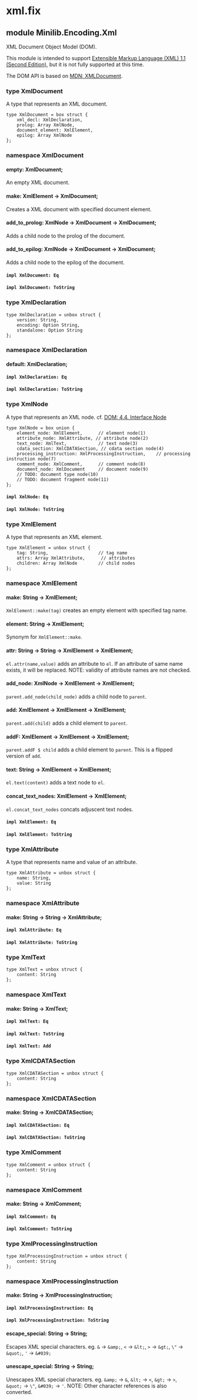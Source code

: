 # xml.fix

## module Minilib.Encoding.Xml

XML Document Object Model (DOM).

This module is intended to support
[Extensible Markup Language (XML) 1.1 (Second Edition)](https://www.w3.org/TR/2006/REC-xml11-20060816/),
but it is not fully supported at this time.

The DOM API is based on
[MDN: XMLDocument](https://developer.mozilla.org/ja/docs/Web/API/XMLDocument).


### type XmlDocument

A type that represents an XML document.

```
type XmlDocument = box struct {
    xml_decl: XmlDeclaration,
    prolog: Array XmlNode,
    document_element: XmlElement,
    epilog: Array XmlNode
};
```
### namespace XmlDocument

#### empty: XmlDocument;

An empty XML document.

#### make: XmlElement -> XmlDocument;

Creates a XML document with specified document element.

#### add_to_prolog: XmlNode -> XmlDocument -> XmlDocument;

Adds a child node to the prolog of the document.

#### add_to_epilog: XmlNode -> XmlDocument -> XmlDocument;

Adds a child node to the epilog of the document.

#### `impl XmlDocument: Eq`

#### `impl XmlDocument: ToString`

### type XmlDeclaration

```
type XmlDeclaration = unbox struct {
    version: String,
    encoding: Option String,
    standalone: Option String
};
```
### namespace XmlDeclaration

#### default: XmlDeclaration;

#### `impl XmlDeclaration: Eq`

#### `impl XmlDeclaration: ToString`

### type XmlNode

A type that represents an XML node.
cf. [DOM: 4.4. Interface Node](https://dom.spec.whatwg.org/#node)

```
type XmlNode = box union {
    element_node: XmlElement,      // element node(1)
    attribute_node: XmlAttribute, // attribute node(2)
    text_node: XmlText,            // text node(3)
    cdata_section: XmlCDATASection, // cdata section node(4)
    processing_instruction: XmlProcessingInstruction,    // processing instruction node(7)
    comment_node: XmlComment,      // comment node(8)
    document_node: XmlDocument     // document node(9)
    // TODO: document type node(10)
    // TODO: document fragment node(11)
};
```
#### `impl XmlNode: Eq`

#### `impl XmlNode: ToString`

### type XmlElement

A type that represents an XML element.

```
type XmlElement = unbox struct {
    tag: String,                   // tag name
    attrs: Array XmlAttribute,      // attributes
    children: Array XmlNode        // child nodes
};
```
### namespace XmlElement

#### make: String -> XmlElement;

`XmlElement::make(tag)` creates an empty element with specified tag name.

#### element: String -> XmlElement;

Synonym for `XmlElement::make`.

#### attr: String -> String -> XmlElement -> XmlElement;

`el.attr(name,value)` adds an attribute to `el`.
If an attribute of same name exists, it will be replaced.
NOTE: validity of attribute names are not checked.

#### add_node: XmlNode -> XmlElement -> XmlElement;

`parent.add_node(child_node)` adds a child node to `parent`.

#### add: XmlElement -> XmlElement -> XmlElement;

`parent.add(child)` adds a child element to `parent`.

#### addF: XmlElement -> XmlElement -> XmlElement;

`parent.addF $ child` adds a child element to `parent`.
This is a flipped version of `add`.

#### text: String -> XmlElement -> XmlElement;

`el.text(content)` adds a text node to `el`.

#### concat_text_nodes: XmlElement -> XmlElement;

`el.concat_text_nodes` concats adjuscent text nodes.

#### `impl XmlElement: Eq`

#### `impl XmlElement: ToString`

### type XmlAttribute

A type that represents name and value of an attribute.

```
type XmlAttribute = unbox struct {
    name: String,
    value: String
};
```
### namespace XmlAttribute

#### make: String -> String -> XmlAttribute;

#### `impl XmlAttribute: Eq`

#### `impl XmlAttribute: ToString`

### type XmlText

```
type XmlText = unbox struct {
    content: String
};
```
### namespace XmlText

#### make: String -> XmlText;

#### `impl XmlText: Eq`

#### `impl XmlText: ToString`

#### `impl XmlText: Add`

### type XmlCDATASection

```
type XmlCDATASection = unbox struct {
    content: String
};
```
### namespace XmlCDATASection

#### make: String -> XmlCDATASection;

#### `impl XmlCDATASection: Eq`

#### `impl XmlCDATASection: ToString`

### type XmlComment

```
type XmlComment = unbox struct {
    content: String
};
```
### namespace XmlComment

#### make: String -> XmlComment;

#### `impl XmlComment: Eq`

#### `impl XmlComment: ToString`

### type XmlProcessingInstruction

```
type XmlProcessingInstruction = unbox struct {
    content: String
};
```
### namespace XmlProcessingInstruction

#### make: String -> XmlProcessingInstruction;

#### `impl XmlProcessingInstruction: Eq`

#### `impl XmlProcessingInstruction: ToString`

#### escape_special: String -> String;

Escapes XML special characters.
eg. `&` -> `&amp;`, `<` -> `&lt;`, `>` -> `&gt;`, `\"` -> `&quot;`, `'` -> `&#039;`

#### unescape_special: String -> String;

Unescapes XML special characters.
eg. `&amp;` -> `&`, `&lt;` -> `<`, `&gt;` -> `>`, `&quot;` -> `\"`, `&#039;` -> `'`.
NOTE: Other character references is also converted.

